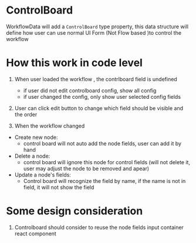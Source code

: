 # ControlBoard 

WorkflowData will add a `ControlBoard` type property, this data structure will define how user can use normal UI Form (Not Flow based )to control the workflow

# How this work in code level

1. When user loaded the workflow , the contrlboard field is undefined
   - if user did not edit controlboard config, show all config
   - if user changed the config, only show user selected config fields
  
2. User can click edit button to change which field should be visible and the order

3. When the workflow changed
  - Create new node: 
    - control board will not auto add the node fields, user can add it by hand
  - Delete a node:
    - control board will ignore this node for control fields (will not delete it, user may adjust the node to be removed and apear)
  - Update a node's fields:
    - Control board will recognize the field by name, if the name is not in field, it will not show the field
 
# Some design consideration

1. Controlboard should consider to reuse the node fields input container react component